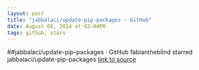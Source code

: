 ```yaml
---
layout: post
title: "jabbalaci/update-pip-packages · GitHub"
date: August 06, 2014 at 02:04PM
tags: github, stars
---
```

##jabbalaci/update-pip-packages · GitHub
fabiantheblind starred jabbalaci/update-pip-packages
[link to source](http://ift.tt/1kGPCej) 
